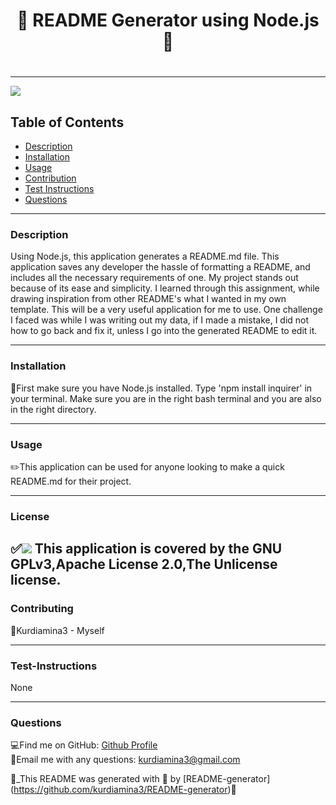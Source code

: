 
  
  # <h1 align="center"> 🌻 README Generator using Node.js 🌻 <h1>
  
----

<a href="https://img.shields.io/badge/License-GNU GPLv3-blueviolet"><img src="https://img.shields.io/badge/License-GNU GPLv3-blueviolet"></a>

## Table of Contents
- [Description](#description)
- [Installation](#installation)
- [Usage](#usage)
- [Contribution](#contribution)
- [Test Instructions](#test-instructions)
- [Questions](#questions)

----

### Description
Using Node.js, this application generates a README.md file. This application saves any developer the hassle of formatting a README, and includes all the necessary requirements of one. My project stands out because of its ease and simplicity. I learned through this assignment, while drawing inspiration from other README's what I wanted in my own template. This will be a very useful application for me to use. One challenge I faced was while I was writing out my data, if I made a mistake, I did not how to go back and fix it, unless I go into the generated README to edit it. 

----
### Installation
🔧First make sure you have Node.js installed. Type 'npm install inquirer' in your terminal. Make sure you are in the right bash terminal and you are also in the right directory.

----
### Usage
✏️This application can be used for anyone looking to make a quick README.md for their project. 

----
### License
✅<a href="https://img.shields.io/badge/License-GNU GPLv3-blueviolet"><img src="https://img.shields.io/badge/License-GNU GPLv3-blueviolet"></a>
This application is covered by the GNU GPLv3,Apache License 2.0,The Unlicense license.
----

### Contributing
🤝Kurdiamina3 - Myself

----
### Test-Instructions
None

----
### Questions
💻Find me on GitHub: [Github Profile](https://github.com/Kurdiamina3)
<br />
📧Email me with any questions: kurdiamina3@gmail.com 
<br />

🌟_This README was generated with 💓 by [README-generator] (https://github.com/kurdiamina3/README-generator)🌟

